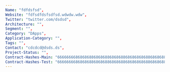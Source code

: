 ```yaml
--- 
Name: "fdfdsfsd", 
Website: "fdfsdfdsfsdfsd.wdwdw.wdw", 
Twitter: "twitter.com/dsdsd", 
Architecture: "",
Segment: "",
Category: "DApps",
Application-Category: "",
Tags: "",
Contact: "cdcdcd@dsds.ds",
Project-Status: "",
Contract-Hashes-Main: "6666666686868688686868868686886868686868868686886868686886868686",
Contract-Hashes-Test: "6666666686868688686868868686886868686868868686886868686886868686",
--- 
```

<!--lang:en--> 

<!--lang:es--] 

<!--lang:de--] 

<!--lang:fr--] 

<!--lang:pl--] 

<!--lang:uk--] 

[!--lang:*--> 